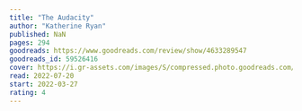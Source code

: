 ```yaml
---
title: "The Audacity"
author: "Katherine Ryan"
published: NaN
pages: 294
goodreads: https://www.goodreads.com/review/show/4633289547
goodreads_id: 59526416
cover: https://i.gr-assets.com/images/S/compressed.photo.goodreads.com/books/1635924645l/59526416._SY475_.jpg
read: 2022-07-20
start: 2022-03-27
rating: 4
---
```



